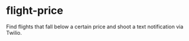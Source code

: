# flight-price
Find flights that fall below a certain price and shoot a text notification via Twilio.
